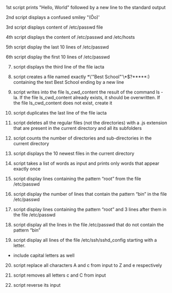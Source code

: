 1st script prints "Hello, World" followed by a new line to the standard output

2nd script displays a confused smiley "(Ôo)'

3rd script displays content of /etc/passwd file

4th script displays the content of /etc/passwd and /etc/hosts

5th script display the last 10 lines of /etc/passwd

6th script display the first 10 lines of /etc/passwd

7) script displays the third line of the file iacta

8) script creates a file named exactly \*\\'"Best School"\'\\*$\?\*\*\*\*\*:) containing the text Best School ending by a new line

9) script  writes into the file ls_cwd_content the result of the command ls -la. If the file ls_cwd_content already exists, it should be overwritten. If the file ls_cwd_content does not exist, create it

10) script duplicates the last line of the file iacta

11) script deletes all the regular files (not the directories) with a .js extension that are present in the current directory and all its subfolders

12) script counts the number of directories and sub-directories in the current directory

13) script displays the 10 newest files in the current directory

14) script  takes a list of words as input and prints only words that appear exactly once

15) script display lines containing the pattern “root” from the file /etc/passwd

16) script display the number of lines that contain the pattern “bin” in the file /etc/passwd

17) script display lines containing the pattern “root” and 3 lines after them in the file /etc/passwd

18) script display all the lines in the file /etc/passwd that do not contain the pattern “bin”

19) script display all lines of the file /etc/ssh/sshd_config starting with a letter.
* include capital letters as well

20) script replace all characters A and c from input to Z and e respectively

21) script removes all letters c and C from input

22) script reverse its input
